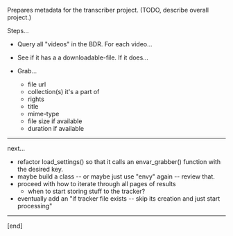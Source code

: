 Prepares metadata for the transcriber project. (TODO, describe overall project.)

Steps...

- Query all "videos" in the BDR. For each video...

- See if it has a a downloadable-file. If it does...

- Grab...
    - file url
    - collection(s) it's a part of
    - rights
    - title
    - mime-type
    - file size if available
    - duration if available    

---

next...
- refactor load_settings() so that it calls an envar_grabber() function with the desired key.
- maybe build a class -- or maybe just use "envy" again -- review that.
- proceed with how to iterate through all pages of results
    - when to start storing stuff to the tracker?
- eventually add an "if tracker file exists -- skip its creation and just start processing"

---

[end]